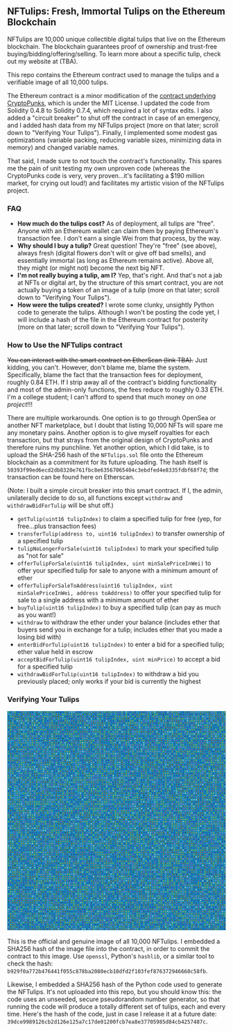 ## NFTulips: Fresh, Immortal Tulips on the Ethereum Blockchain

NFTulips are 10,000 unique collectible digital tulips that live on the Ethereum blockchain. The blockchain guarantees proof of ownership and trust-free buying/bidding/offering/selling. To learn more about a specific tulip, check out my website at (TBA). 

This repo contains the Ethereum contract used to manage the tulips and a verifiable image of all 10,000 tulips. 

The Ethereum contract is a minor modification of the [contract underlying CryptoPunks](https://github.com/larvalabs/cryptopunks/blob/master/contracts/CryptoPunksMarket.sol), which is under the MIT License. I updated the code from Solidity 0.4.8 to Solidity 0.7.4, which required a lot of syntax edits. I also added a "circuit breaker" to shut off the contract in case of an emergency, and I added hash data from my NFTulips project (more on that later; scroll down to "Verifying Your Tulips"). Finally, I implemented some modest gas optimizations (variable packing, reducing variable sizes, minimizing data in memory) and changed variable names. 

That said, I made sure to not touch the contract's functionality. This spares me the pain of unit testing my own unproven code (whereas the CryptoPunks code is very, very proven...it's facilitating a $190 million market, for crying out loud!) and facilitates my artistic vision of the NFTulips project. 

### FAQ

* **How much do the tulips cost?** As of deployment, all tulips are "free". Anyone with an Ethereum wallet can claim them by paying Ethereum's transaction fee. I don't earn a single Wei from that process, by the way. 
* **Why should I buy a tulip?** Great question! They're "free" (see above), always fresh (digital flowers don't wilt or give off bad smells), and essentially immortal (as long as Ethereum remains active). Above all, they might (or might not) become the next big NFT. 
* **I'm not really buying a tulip, am I?** Yep, that's right. And that's not a jab at NFTs or digital art, by the structure of this smart contract, you are not actually buying a token of an image of a tulip (more on that later; scroll down to "Verifying Your Tulips"). 
* **How were the tulips created?** I wrote some clunky, unsightly Python code to generate the tulips. Although I won't be posting the code yet, I will include a hash of the file in the Ethereum contract for posterity (more on that later; scroll down to "Verifying Your Tulips"). 

### How to Use the NFTulips contract

~~You can interact with the smart contract on EtherScan (link TBA).~~ Just kidding, you can't. However, don't blame me, blame the system. Specifically, blame the fact that the transaction fees for deployment, roughly 0.84 ETH. If I strip away all of the contract's bidding functionality and most of the admin-only functions, the fees reduce to roughly 0.33 ETH. I'm a college student; I can't afford to spend that much money on _one project_!!!

There are multiple workarounds. One option is to go through OpenSea or another NFT marketplace, but I doubt that listing 10,000 NFTs will spare me any monetary pains. Another option is to give myself royalties for each transaction, but that strays from the original design of CryptoPunks and therefore ruins my punchline. Yet another option, which I did take, is to upload the SHA-256 hash of the `NFTulips.sol` file onto the Ethereum blockchain as a commitment for its future uploading. The hash itself is `50393f99ed6ecd2db8320e761fbc8e63567065404c3ebdfed4e8335fdbf68f7d`; the transaction can be found here on Etherscan. 

(Note: I built a simple circuit breaker into this smart contract. If I, the admin, unilaterally decide to do so, all functions except `withdraw` and `withdrawBidForTulip` will be shut off.)

* `getTulip(uint16 tulipIndex)` to claim a specified tulip for free (yep, for free...plus transaction fees)
* `transferTulip(address to, uint16 tulipIndex)` to transfer ownership of a specified tulip
* `tulipNoLongerForSale(uint16 tulipIndex)` to mark your specified tulip as "not for sale"
* `offerTulipForSale(uint16 tulipIndex, uint minSalePriceInWei)` to offer your specified tulip for sale to anyone with a minimum amount of ether
* `offerTulipForSaleToAddress(uint16 tulipIndex, uint minSalePriceInWei, address toAddress)` to offer your specified tulip for sale to a single address with a minimum amount of ether
* `buyTulip(uint16 tulipIndex)` to buy a specified tulip (can pay as much as you want!)
* `withdraw` to withdraw the ether under your balance (includes ether that buyers send you in exchange for a tulip; includes ether that you made a losing bid with)
* `enterBidForTulip(uint16 tulipIndex)` to enter a bid for a specified tulip; ether value held in escrow
* `acceptBidForTulip(uint16 tulipIndex, uint minPrice)` to accept a bid for a specified tulip
* `withdrawBidForTulip(uint16 tulipIndex)` to withdraw a bid you previously placed; only works if your bid is currently the highest

### Verifying Your Tulips

![alt text](https://github.com/openamiguel/NFTulips/blob/45de962ff87524ef136c11de8aba9d2957897280/tulips_all.png)

This is the official and genuine image of all 10,000 NFTulips. I embedded a SHA256 hash of the image file into the contract, in order to commit the contract to this image. Use `openssl`, Python's `hashlib`, or a similar tool to check the hash: `b929f0a772b476441f055c878ba2080ecb10dfd2f103fef876372946660c58fb`. 

Likewise, I embedded a SHA256 hash of the Python code used to generate the NFTulips. It's not uploaded into this repo, but you should know this: the code uses an unseeded, secure pseudorandom number generator, so that running the code will produce a totally different set of tulips, each and every time. Here's the hash of the code, just in case I release it at a future date: `39dce9989126cb2d126e125a7c17de01200fcb7ea8e37705985d84cb4257487c`. 
